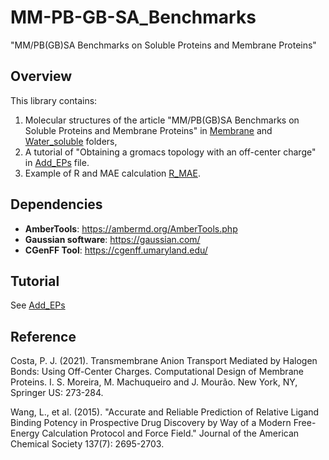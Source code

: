 # MM-PB-GB-SA_Benchmarks

"MM/PB(GB)SA Benchmarks on Soluble Proteins and Membrane Proteins"

## Overview

This library contains:
1. Molecular structures of the article "MM/PB(GB)SA Benchmarks on Soluble Proteins and Membrane Proteins" in [Membrane](https://github.com/shiyu-wangbyte/MM-PB-GB-SA_Benchmarks/tree/main/Membrane) and [Water_soluble](https://github.com/shiyu-wangbyte/MM-PB-GB-SA_Benchmarks/tree/main/Water_soluble) folders,
2. A tutorial of "Obtaining a gromacs topology with an off-center charge" in [Add_EPs](https://github.com/shiyu-wangbyte/MM-PB-GB-SA_Benchmarks/blob/main/tutorial.md) file.
3. Example of R and MAE calculation [R_MAE](https://github.com/shiyu-wangbyte/MM-PB-GB-SA_Benchmarks/tree/main/demo).

## Dependencies

* **AmberTools**: https://ambermd.org/AmberTools.php
* **Gaussian software**: https://gaussian.com/
* **CGenFF Tool**: https://cgenff.umaryland.edu/

## Tutorial

See  [Add_EPs](https://github.com/shiyu-wangbyte/MM-PB-GB-SA_Benchmarks/blob/main/demo/RESP_EP/tutorial.md)

## Reference

Costa, P. J. (2021). Transmembrane Anion Transport Mediated by Halogen Bonds: Using Off-Center Charges. Computational Design of Membrane Proteins. I. S. Moreira, M. Machuqueiro and J. Mourão. New York, NY, Springer US: 273-284.

Wang, L., et al. (2015). "Accurate and Reliable Prediction of Relative Ligand Binding Potency in Prospective Drug Discovery by Way of a Modern Free-Energy Calculation Protocol and Force Field." Journal of the American Chemical Society 137(7): 2695-2703.
